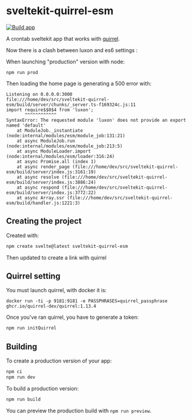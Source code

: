 # sveltekit-quirrel-esm
[![Build app](https://github.com/iroco-co/sveltekit-quirrel-esm/actions/workflows/build.yaml/badge.svg)](https://github.com/iroco-co/sveltekit-quirrel-esm/actions/workflows/build.yaml)

A crontab sveltekit app that works with [quirrel](https://quirrel/dev).

Now there is a clash between luxon and es6 settings :

When launching "production" version with node:

```shell
npm run prod
```

Then loading the home page is generating a 500 error with:

```shell
Listening on 0.0.0.0:3000
file:///home/dev/src/sveltekit-quirrel-esm/build/server/chunks/_server.ts-f169324c.js:11
import require$$0$4 from 'luxon';
       ^^^^^^^^^^^^
SyntaxError: The requested module 'luxon' does not provide an export named 'default'
    at ModuleJob._instantiate (node:internal/modules/esm/module_job:131:21)
    at async ModuleJob.run (node:internal/modules/esm/module_job:213:5)
    at async ModuleLoader.import (node:internal/modules/esm/loader:316:24)
    at async Promise.all (index 1)
    at async render_page (file:///home/dev/src/sveltekit-quirrel-esm/build/server/index.js:3161:19)
    at async resolve (file:///home/dev/src/sveltekit-quirrel-esm/build/server/index.js:3886:24)
    at async respond (file:///home/dev/src/sveltekit-quirrel-esm/build/server/index.js:3772:22)
    at async Array.ssr (file:///home/dev/src/sveltekit-quirrel-esm/build/handler.js:1221:3)
```

## Creating the project

Created with:

```bash
npm create svelte@latest sveltekit-quirrel-esm
```

Then updated to create a link with quirrel

## Quirrel setting

You must launch quirrel, with docker it is: 

```shell
docker run -ti -p 9181:9181 -e PASSPHRASES=quirrel_passphrase ghcr.io/quirrel-dev/quirrel:1.13.4
```

Once you've ran quirrel, you have to generate a token:

```bash
npm run initQuirrel
```

## Building

To create a production version of your app:

```bash
npm ci
npm run dev
```

To build a production version:

```bash
npm run build
```

You can preview the production build with `npm run preview`.

